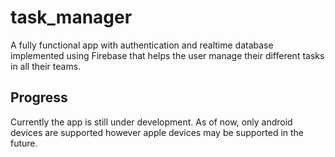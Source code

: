 # task_manager

A fully functional app with authentication and realtime database implemented using Firebase that helps the user manage their different tasks in all their teams.

## Progress

Currently the app is still under development. As of now, only android devices are supported however apple devices may be supported in the future.

